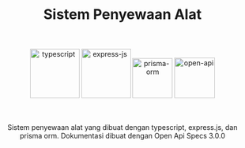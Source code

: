 ###
<h1 align="center">Sistem Penyewaan Alat</h1>

<br />
<br />

<div align="center">
    <img height="100" src="https://img.icons8.com/color/144/typescript.png" alt="typescript"/>
    <img height="100" src="https://img.icons8.com/?size=125&id=kg46nzoJrmTR&format=png&color=fffffe" alt="express-js"/>
    <img height="81" src="https://img.icons8.com/color/144/prisma-orm.png" alt="prisma-orm"/>
    <img height="82" src="https://www.hubql.com/_next/image?url=https%3A%2F%2Fassets.tina.io%2Fd9029970-7f85-4be6-9bb4-96e9db3a4a2b%2Fopenapi-wordmark-1%201.png&w=3840&q=75" alt="open-api"/>
</div>

<br />
<br />

<p align="center">Sistem penyewaan alat yang dibuat dengan typescript, express.js, dan prisma orm. Dokumentasi dibuat dengan Open Api Specs 3.0.0<p/>
